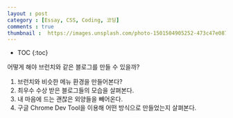 ```yaml
---
layout : post
category : [Essay, CSS, Coding, 코딩]
comments : true
thumbnail :  https://images.unsplash.com/photo-1501504905252-473c47e087f8?ixlib=rb-1.2.1&ixid=eyJhcHBfaWQiOjEyMDd9&auto=format&fit=crop&w=1934&q=80
---
```


* TOC
{:toc}


어떻게 해야
브런치와 같은 블로그를 만들 수 있을까?

1. 브런치와 비슷한 메뉴 환경을 만들어본다?
2. 최우수 수상 받은 블로그들의 모습을 살펴본다.
3. 내 마음에 드는 괜찮은 외양들을 빼어온다.
4. 구글 Chrome Dev Tool을 이용해 어떤 방식으로 만들었는지 살펴본다.


